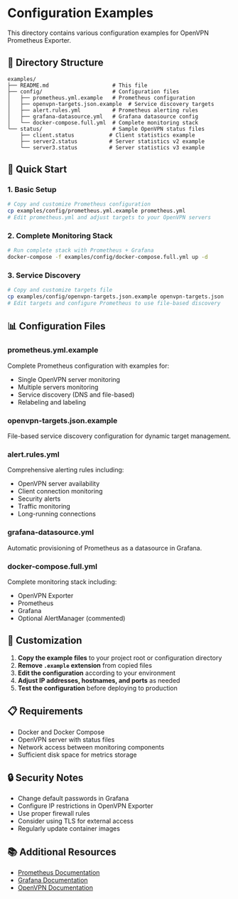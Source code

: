 # Configuration Examples

This directory contains various configuration examples for OpenVPN Prometheus Exporter.

## 📁 Directory Structure

```
examples/
├── README.md                    # This file
├── config/                      # Configuration files
│   ├── prometheus.yml.example   # Prometheus configuration
│   ├── openvpn-targets.json.example  # Service discovery targets
│   ├── alert.rules.yml          # Prometheus alerting rules
│   ├── grafana-datasource.yml   # Grafana datasource config
│   └── docker-compose.full.yml  # Complete monitoring stack
└── status/                      # Sample OpenVPN status files
    ├── client.status           # Client statistics example
    ├── server2.status          # Server statistics v2 example
    └── server3.status          # Server statistics v3 example
```

## 🚀 Quick Start

### 1. Basic Setup
```bash
# Copy and customize Prometheus configuration
cp examples/config/prometheus.yml.example prometheus.yml
# Edit prometheus.yml and adjust targets to your OpenVPN servers
```

### 2. Complete Monitoring Stack
```bash
# Run complete stack with Prometheus + Grafana
docker-compose -f examples/config/docker-compose.full.yml up -d
```

### 3. Service Discovery
```bash
# Copy and customize targets file
cp examples/config/openvpn-targets.json.example openvpn-targets.json
# Edit targets and configure Prometheus to use file-based discovery
```

## 📊 Configuration Files

### prometheus.yml.example
Complete Prometheus configuration with examples for:
- Single OpenVPN server monitoring
- Multiple servers monitoring
- Service discovery (DNS and file-based)
- Relabeling and labeling

### openvpn-targets.json.example
File-based service discovery configuration for dynamic target management.

### alert.rules.yml
Comprehensive alerting rules including:
- OpenVPN server availability
- Client connection monitoring
- Security alerts
- Traffic monitoring
- Long-running connections

### grafana-datasource.yml
Automatic provisioning of Prometheus as a datasource in Grafana.

### docker-compose.full.yml
Complete monitoring stack including:
- OpenVPN Exporter
- Prometheus
- Grafana
- Optional AlertManager (commented)

## 🔧 Customization

1. **Copy the example files** to your project root or configuration directory
2. **Remove `.example` extension** from copied files
3. **Edit the configuration** according to your environment
4. **Adjust IP addresses, hostnames, and ports** as needed
5. **Test the configuration** before deploying to production

## 📋 Requirements

- Docker and Docker Compose
- OpenVPN server with status files
- Network access between monitoring components
- Sufficient disk space for metrics storage

## 🔒 Security Notes

- Change default passwords in Grafana
- Configure IP restrictions in OpenVPN Exporter
- Use proper firewall rules
- Consider using TLS for external access
- Regularly update container images

## 📚 Additional Resources

- [Prometheus Documentation](https://prometheus.io/docs/)
- [Grafana Documentation](https://grafana.com/docs/)
- [OpenVPN Documentation](https://openvpn.net/community-resources/)
